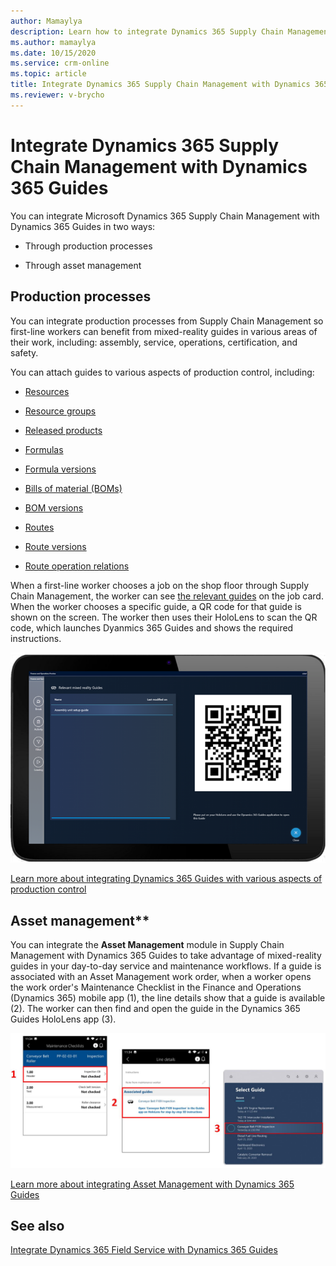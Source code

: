 ```yaml
---
author: Mamaylya
description: Learn how to integrate Dynamics 365 Supply Chain Management with Dynamics 365 Guides to take advantage of mixed-reality guides in day-to-day service and maintenance workflows.
ms.author: mamaylya
ms.date: 10/15/2020
ms.service: crm-online
ms.topic: article
title: Integrate Dynamics 365 Supply Chain Management with Dynamics 365 Guides
ms.reviewer: v-brycho
---
```


# Integrate Dynamics 365 Supply Chain Management with Dynamics 365 Guides

You can integrate Microsoft Dynamics 365 Supply Chain Management with Dynamics 365 Guides in two ways:

- Through production processes

- Through asset management

## Production processes

You can integrate production processes from Supply Chain Management so first-line workers can benefit from mixed-reality guides in various areas of their work, including: assembly, service, operations, certification, and safety.

You can attach guides to various aspects of production control, including:

- [Resources](https://docs.microsoft.com/dynamics365/supply-chain/production-control/instruction-guides-in-production-overview#resources)

- [Resource groups](https://docs.microsoft.com/dynamics365/supply-chain/production-control/instruction-guides-in-production-overview#resource-groups)

- [Released products](https://docs.microsoft.com/dynamics365/supply-chain/production-control/instruction-guides-in-production-overview#released-products)

- [Formulas](https://docs.microsoft.com/dynamics365/supply-chain/production-control/instruction-guides-in-production-overview#formulas)

- [Formula versions](https://docs.microsoft.com/dynamics365/supply-chain/production-control/instruction-guides-in-production-overview#formula-versions)

- [Bills of material (BOMs)](https://docs.microsoft.com/dynamics365/supply-chain/production-control/instruction-guides-in-production-overview#bom)

- [BOM versions](https://docs.microsoft.com/dynamics365/supply-chain/production-control/instruction-guides-in-production-overview#bom-versions)

- [Routes](https://docs.microsoft.com/dynamics365/supply-chain/production-control/instruction-guides-in-production-overview#routes)

- [Route versions](https://docs.microsoft.com/dynamics365/supply-chain/production-control/instruction-guides-in-production-overview#route-versions)

- [Route operation relations](https://docs.microsoft.com/dynamics365/supply-chain/production-control/instruction-guides-in-production-overview#route-operation-relations)

When a first-line worker chooses a job on the shop floor through Supply Chain Management, the worker can see [the relevant guides](https://docs.microsoft.com/dynamics365/supply-chain/production-control/instruction-guides-in-production-overview#logic) on the job card. When the worker chooses a specific guide, a QR code for that guide is shown on the screen. The worker then uses their HoloLens to scan the QR code, which launches Dyanmics 365 Guides and shows the required instructions. 

![Screen shot of QR code used to open a guide from Dynamics 365 Supply Chain Management](media/scm-integration-qr-code-scan.PNG "Screen shot of QR code used to open a guide from Dynamics 365 Supply Chain Management")
 
[Learn more about integrating Dynamics 365 Guides with various aspects of production control](https://docs.microsoft.com/dynamics365/supply-chain/production-control/instruction-guides-in-production-overview#logic)

## Asset management**

You can integrate the **Asset Management** module in Supply Chain Management with Dynamics 365 Guides to take advantage of mixed-reality guides in your day-to-day service and maintenance workflows. If a guide is associated with an Asset Management work order, when a worker opens the work order's Maintenance Checklist in the Finance and Operations (Dynamics 365) mobile app (1), the line details show that a guide is available (2). The worker can then find and open the guide in the Dynamics 365 Guides HoloLens app (3).

![Integrated Asset Management guide](media/asset-management-integration.JPG "Integrated Asset Management guide")

[Learn more about integrating Asset Management with Dynamics 365 Guides](https://docs.microsoft.com/dynamics365/supply-chain/asset-management/asset-management-guides-integration)

## See also

[Integrate Dynamics 365 Field Service with Dynamics 365 Guides](field-service.md)
